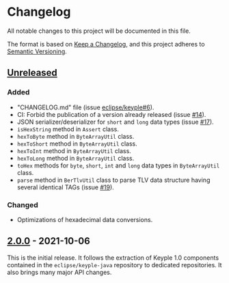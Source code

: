 # Changelog
All notable changes to this project will be documented in this file.

The format is based on [Keep a Changelog](https://keepachangelog.com/en/1.0.0/),
and this project adheres to [Semantic Versioning](https://semver.org/spec/v2.0.0.html).

## [Unreleased]
### Added
- "CHANGELOG.md" file (issue [eclipse/keyple#6]).
- CI: Forbid the publication of a version already released (issue [#14]).
- JSON serializer/deserializer for `short` and `long` data types (issue [#17]).
- `isHexString` method in `Assert` class.
- `hexToByte` method in `ByteArrayUtil` class.
- `hexToShort` method in `ByteArrayUtil` class.
- `hexToInt` method in `ByteArrayUtil` class.
- `hexToLong` method in `ByteArrayUtil` class.
- `toHex` methods for `byte`, `short`, `int` and `long` data types in `ByteArrayUtil` class.
- `parse` method in `BerTlvUtil` class to parse TLV data structure having several identical TAGs (issue [#19]).
### Changed
- Optimizations of hexadecimal data conversions.

## [2.0.0] - 2021-10-06
This is the initial release.
It follows the extraction of Keyple 1.0 components contained in the `eclipse/keyple-java` repository to dedicated repositories.
It also brings many major API changes.

[unreleased]: https://github.com/eclipse/keyple-util-java-lib/compare/2.0.0...HEAD
[2.0.0]: https://github.com/eclipse/keyple-util-java-lib/releases/tag/2.0.0

[#19]: https://github.com/eclipse/keyple-util-java-lib/issues/19
[#17]: https://github.com/eclipse/keyple-util-java-lib/issues/17
[#14]: https://github.com/eclipse/keyple-util-java-lib/issues/14

[eclipse/keyple#6]: https://github.com/eclipse/keyple/issues/6